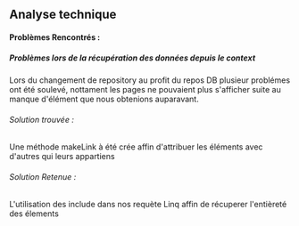 

## Analyse technique


####	Problèmes Rencontrés : 

##### Problèmes lors de la récupération des données depuis le context

Lors du changement de repository au profit du repos DB plusieur problémes ont été soulevé, nottament les pages ne pouvaient plus s'afficher suite au manque d'élément que nous obtenions auparavant.

###### Solution trouvée : 

Une méthode makeLink à été crée affin d'attribuer les éléments avec d'autres qui leurs appartiens

###### Solution Retenue : 

L'utilisation des include dans nos requète Linq affin de récuperer l'entièreté des élements


